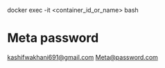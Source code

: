 docker exec -it <container_id_or_name> bash


# Meta password
kashifwakhani691@gmail.com
Meta@password.com